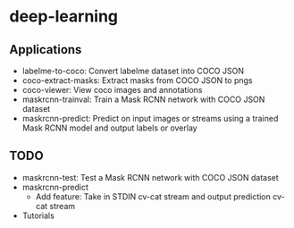 # deep-learning

## Applications
* labelme-to-coco: Convert labelme dataset into COCO JSON
* coco-extract-masks: Extract masks from COCO JSON to pngs
* coco-viewer: View coco images and annotations
* maskrcnn-trainval: Train a Mask RCNN network with COCO JSON dataset
* maskrcnn-predict: Predict on input images or streams using a trained Mask RCNN model and output labels or overlay

## TODO
* maskrcnn-test: Test a Mask RCNN network with COCO JSON dataset
* maskrcnn-predict
  * Add feature: Take in STDIN cv-cat stream and output prediction cv-cat stream
* Tutorials
